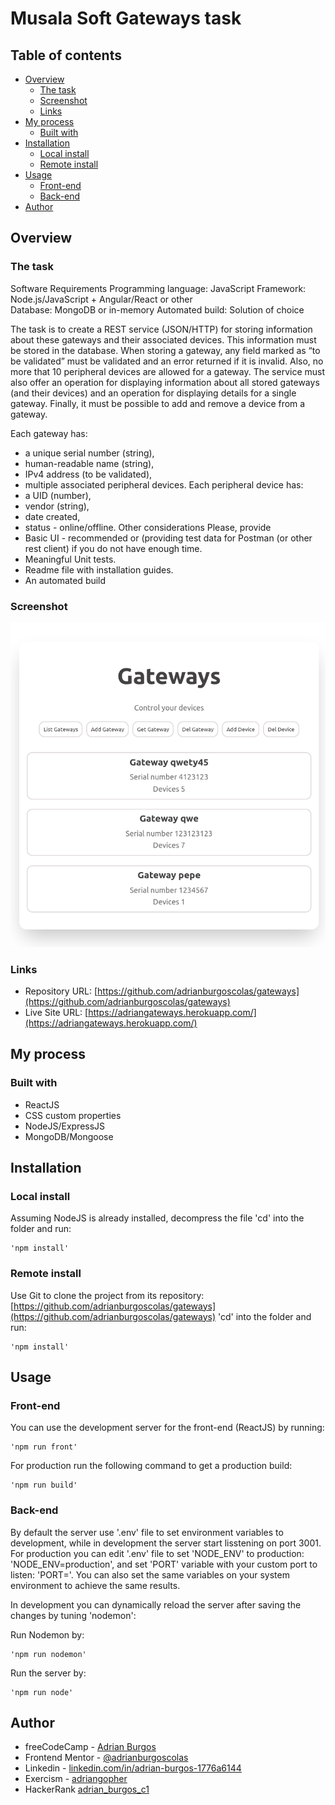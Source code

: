 # Musala Soft Gateways task

## Table of contents

- [Overview](#overview)
  - [The task](#the-task)
  - [Screenshot](#screenshot)
  - [Links](#links)
- [My process](#my-process)
  - [Built with](#built-with)
- [Installation](#installation)
  - [Local install](#local-install)
  - [Remote install](#remote-install)
- [Usage](#usage)
  - [Front-end](#front-end)
  - [Back-end](#back-end)
- [Author](#author)

## Overview

### The task

Software Requirements
Programming language: JavaScript
Framework: Node.js/JavaScript + Angular/React or other  
Database: MongoDB or in-memory
Automated build: Solution of choice

The task is to create a REST service (JSON/HTTP) for storing information about these gateways and their associated devices. This information must be stored in the database.
When storing a gateway, any field marked as “to be validated” must be validated and an error returned if it is invalid. Also, no more that 10 peripheral devices are allowed for a gateway.
The service must also offer an operation for displaying information about all stored gateways (and their devices) and an operation for displaying details for a single gateway. Finally, it must be possible to add and remove a device from a gateway.

Each gateway has:

- a unique serial number (string),
- human-readable name (string),
- IPv4 address (to be validated),
- multiple associated peripheral devices.
  Each peripheral device has:
- a UID (number),
- vendor (string),
- date created,
- status - online/offline.
  Other considerations
  Please, provide
- Basic UI - recommended or (providing test data for Postman (or other rest client) if you do not have enough time.
- Meaningful Unit tests.
- Readme file with installation guides.
- An automated build

### Screenshot

![](./screenshot.png)

### Links

- Repository URL: [https://github.com/adrianburgoscolas/gateways](https://github.com/adrianburgoscolas/gateways)
- Live Site URL: [https://adriangateways.herokuapp.com/](https://adriangateways.herokuapp.com/)

## My process

### Built with

- ReactJS
- CSS custom properties
- NodeJS/ExpressJS
- MongoDB/Mongoose

## Installation

### Local install

Assuming NodeJS is already installed, decompress the file 'cd' into the folder and run:

    'npm install'

### Remote install

Use Git to clone the project from its repository: [https://github.com/adrianburgoscolas/gateways](https://github.com/adrianburgoscolas/gateways) 'cd' into the folder and run:

    'npm install'

## Usage

### Front-end

You can use the development server for the front-end (ReactJS) by running:

    'npm run front'

For production run the following command to get a production build:

    'npm run build'

### Back-end

By default the server use '.env' file to set environment variables to development, while in development the server start lisstening on port 3001. For production you can edit '.env' file to set 'NODE_ENV' to production: 'NODE_ENV=production', and set 'PORT' variable with your custom port to listen: 'PORT=<port>'. You can also set the same variables on your system environment to achieve the same results.

In development you can dynamically reload the server after saving the changes by tuning 'nodemon':

Run Nodemon by:

    'npm run nodemon'

Run the server by:

    'npm run node'

## Author

- freeCodeCamp - [Adrian Burgos](https://www.freecodecamp.org/fcce3ec214d-b0f9-4ddc-b526-34aea3d1e4a3)
- Frontend Mentor - [@adrianburgoscolas](https://www.frontendmentor.io/profile/adrianburgoscolas)
- Linkedin - [linkedin.com/in/adrian-burgos-1776a6144](https://www.linkedin.com/in/adrian-burgos-1776a6144/)
- Exercism - [adriangopher](https://exercism.org/profiles/adriangopher)
- HackerRank [adrian_burgos_c1](https://www.hackerrank.com/adrian_burgos_c1/hackos)
